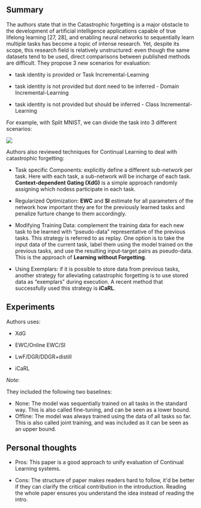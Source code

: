 ## Summary
 
The authors state that in the Catastrophic forgetting is a major obstacle to the development of artificial intelligence applications
capable of true lifelong learning [27, 28], and enabling neural networks to sequentially learn multiple
tasks has become a topic of intense research. Yet, despite its scope, this research field is relatively
unstructured: even though the same datasets tend to be used, direct comparisons between published
methods are difficult. They propose 3 new scenarios for evaluation: 

- task identity is provided or Task Incremental-Learning

- task identity is not provided but dont need to be inferred - Domain Incremental-Learning

- task identity is not provided but should be inferred - Class Incremental-Learning

For example, with Split MNIST, we can divide the task into 3 different scenarios:

![](https://github.com/luulinh90s/paper-review-continual-learning/blob/master/images/three%20scenarios/table2.JPG)

Authors also reviewed techniques for Continual Learning to deal with catastrophic forgetting:

- Task specific Components: explicitly define a different sub-network
per task. Here with each task, a sub-network will be incharge of each task. **Context-dependent Gating (XdG)** is a simple 
approach randomly assigning which nodess participate in each task.

- Regularized Optimization: **EWC** and **SI** estimate for all parameters of the network how important they are for the previously
learned tasks and penalize furture change to them accordingly.

- Modifying Training Data: complement the training data for
each new task to be learned with “pseudo-data” representative of the previous tasks. This strategy is
referred to as replay. One option is to take the input data of the current task, label them using the model trained on the
previous tasks, and use the resulting input-target pairs as pseudo-data. This is the approach of
**Learning without Forgetting**.

- Using Exemplars: if it is possible to store data from previous tasks, another strategy for alleviating catastrophic forgetting
is to use stored data as “exemplars” during execution. A recent method that successfully used this
strategy is **iCaRL**.

## Experiments

Authors uses:

- XdG

- EWC/Online EWC/SI

- LwF/DGR/DDGR+distill

- iCaRL

*Note*: 

They included the following two baselines:
- None: The model was sequentially trained on all tasks in the standard way. This is also called
fine-tuning, and can be seen as a lower bound.
- Offline: The model was always trained using the data of all tasks so far. This is also called joint
training, and was included as it can be seen as an upper bound.

## Personal thoughts

- Pros: This paper is a good approach to unify evaluation of Continual Learning systems.

- Cons: The structure of paper makes readers hard to follow, it'd be better if they can clarify the critical contribution in the introduction.
Reading the whole paper ensures you understand the idea instead of reading the intro.
